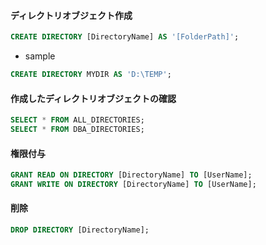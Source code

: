 #### ディレクトリオブジェクト作成
```sql
CREATE DIRECTORY [DirectoryName] AS '[FolderPath]';
```
* sample
```sql
CREATE DIRECTORY MYDIR AS 'D:\TEMP';
```


#### 作成したディレクトリオブジェクトの確認
```sql
SELECT * FROM ALL_DIRECTORIES;
SELECT * FROM DBA_DIRECTORIES;
```

#### 権限付与
```sql
GRANT READ ON DIRECTORY [DirectoryName] TO [UserName];
GRANT WRITE ON DIRECTORY [DirectoryName] TO [UserName];
```

#### 削除
```Sql
DROP DIRECTORY [DirectoryName];
```
